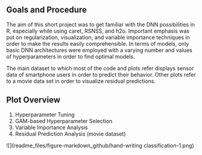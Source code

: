 Goals and Procedure
-------------------

The aim of this short project was to get familiar with the DNN possibilities in R, especially while using caret, RSNSS, and h2o. Important emphasis was put on regularization, visualization, and variable importance techniques in order to make the results easily comprehensible. In terms of models, only basic DNN architectures were employed with a varying number and values of hyperparameters in order to find optimal models. 

The main dataset to which most of the code and plots refer displays sensor data of smartphone users in order to predict their behavior. Other plots refer to a movie data set in order to visualize residual predictions.

Plot Overview
-------------

1. Hyperparameter Tuning 
2. GAM-based Hyperparameter Selection
3. Variable Importance Analysis
4. Residual Prediction Analysis (movie dataset)

![](readme_files/figure-markdown_github/hand-writing classification-1.png)
